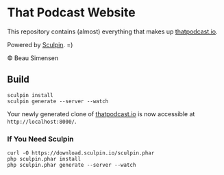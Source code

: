 That Podcast Website
====================

This repository contains (almost) everything that makes up
[thatpodcast.io](http://thatpodcast.io).

Powered by [Sculpin](https://sculpin.io). =)

&copy; Beau Simensen


Build
-----

    sculpin install
    sculpin generate --server --watch

Your newly generated clone of [thatpodcast.io](http://thatpodcast.io) is now
accessible at `http://localhost:8000/`.

### If You Need Sculpin

    curl -O https://download.sculpin.io/sculpin.phar
    php sculpin.phar install
    php sculpin.phar generate --server --watch


